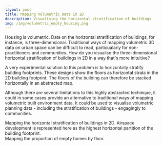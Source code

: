 ```yaml
---
layout: post
title: Mapping Volumetric Data in 2D
description: Visualising the horizontal stratification of buildings
img: /img/volumetric_empty_housing.png
---
```

  
Housing is volumetric. Data on the horizontal stratification of buildings, for instance, is three-dimensional. Traditional ways of mapping volumetric 3D data on urban space can be difficult to read, particualarly for non-practitioners and communities. How do you visualise the three-dimensional horizontal stratification of buildings in 2D in a way that's more inituitive?

A very experimental solution to this problem is to horizontally stratify building footprints. These designs show the floors as horizontal strata in the 2D building footprint. The floors of the building can therefore be stacked horizontally in an abstracted map.

Although there are several limitations to this highly abstracted technique, it could in some cases provide an alternative to traditional ways of mapping volumetric built environment data. It could be used to visualise volumetric planning data - including the stratification of buildings - engagingly to communities.

<div class="col">
	<img class="col" src="{{ site.baseurl }}/img/volumetric_building.png" alt="" title=""/>
</div>

<div class="col three caption">
	Mapping the horizontal stratification of buildings in 2D. Airspace development is represented here as the highest horizontal partition of the building footprint.
</div>

<div class="col">
	<img class="col" src="{{ site.baseurl }}/img/volumetric_empty_housing.png" alt="" title=""/>
</div>

<div class="col three caption">
	Mapping the proportion of empty homes by floor.
</div>